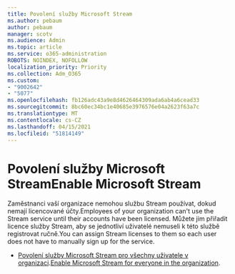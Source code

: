 ```yaml
---
title: Povolení služby Microsoft Stream
ms.author: pebaum
author: pebaum
manager: scotv
ms.audience: Admin
ms.topic: article
ms.service: o365-administration
ROBOTS: NOINDEX, NOFOLLOW
localization_priority: Priority
ms.collection: Adm_O365
ms.custom:
- "9002642"
- "5077"
ms.openlocfilehash: fb126adc43a9e8d4626464309ada6ab4a6cead33
ms.sourcegitcommit: 8bc60ec34bc1e40685e3976576e04a2623f63a7c
ms.translationtype: MT
ms.contentlocale: cs-CZ
ms.lasthandoff: 04/15/2021
ms.locfileid: "51814149"
---
```

# <a name="enable-microsoft-stream"></a><span data-ttu-id="bc1b1-102">Povolení služby Microsoft Stream</span><span class="sxs-lookup"><span data-stu-id="bc1b1-102">Enable Microsoft Stream</span></span>

<span data-ttu-id="bc1b1-103">Zaměstnanci vaší organizace nemohou službu Stream používat, dokud nemají licencované účty.</span><span class="sxs-lookup"><span data-stu-id="bc1b1-103">Employees of your organization can't use the Stream service until their accounts have been licensed.</span></span> <span data-ttu-id="bc1b1-104">Můžete jim přiřadit licence služby Stream, aby se jednotliví uživatelé nemuseli k této službě registrovat ručně.</span><span class="sxs-lookup"><span data-stu-id="bc1b1-104">You can assign Stream licenses to them so each user does not have to manually sign up for the service.</span></span>

- <span data-ttu-id="bc1b1-105">[Povolení služby Microsoft Stream pro všechny uživatele v organizaci](https://docs.microsoft.com/stream/assign-user-licenses).</span><span class="sxs-lookup"><span data-stu-id="bc1b1-105">[Enable Microsoft Stream for everyone in the organization](https://docs.microsoft.com/stream/assign-user-licenses).</span></span>
